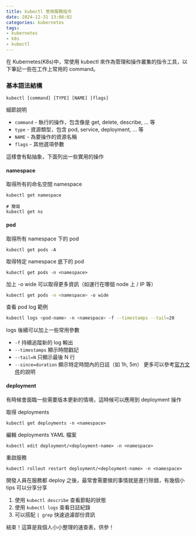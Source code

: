 ```yaml
---
title: kubectl 常用服務指令
date: 2024-12-31 13:08:02
categories: kubernetes
tags:
- kubernetes
- k8s
- kubectl
---
```


在 Kubernetes(K8s)中，常使用 kubectl 來作為管理和操作叢集的指令工具，以下筆記一些在工作上常用的 command。

### 基本語法結構

```bash!
kubectl [command] [TYPE] [NAME] [flags]
```

細節說明

- `command` - 執行的操作，包含像是 get, delete, describe, ... 等
- `type` - 資源類型，包含 pod, service, deployment, ... 等
- `NAME` - 為要操作的資源名稱
- `flags` - 其他選項參數

這樣會有點抽象，下面列出一些實用的操作

#### namespace

取得所有的命名空間 namespace
```bash!
kubectl get namespace

# 簡寫
kubectl get ns
```

#### pod

取得所有 namespace 下的 pod
```bash!
kubectl get pods -A
```

取得特定 namespace 底下的 pod
```bash!
kubectl get pods -n <namespace>
```

加上 -o wide 可以取得更多資訊（如運行在哪個 node 上 / IP 等）
```bash
kubectl get pods -n <namespace> -o wide
```

查看 pod log 範例
```bash
kubectl logs <pod-name> -n <namespace> -f --timestamps --tail=20
```

logs 後續可以加上一些常用參數
- `-f` 持續追蹤新的 log 輸出
- `--timestamps` 顯示時間戳記
- `--tail=N` 只顯示最後 N 行
- `--since=duration` 顯示特定時間內的日誌（如 1h, 5m）
更多可以參考[官方文件](https://kubernetes.io/docs/reference/generated/kubectl/kubectl-commands#logs)的說明

#### deployment

有時候會面臨一些需要版本更新的情境，這時候可以應用到 deployment 操作

取得 deployments
```bash=
kubectl get deployments -n <namespace>
```

編輯 deployments YAML 檔案
```bash=
kubectl edit deployment/<deployment-name> -n <namespace>
```

重啟服務
```bash=
kubectl rollout restart deployment/<deployment-name> -n <namespace>
```

開發人員在服務都 deploy 之後，最常會需要做的事情就是進行除錯，有幾個小 tips 可以分享分享

1. 使用 `kubectl describe` 查看節點的狀態
2. 使用 `kubectl logs` 查看日誌紀錄
3. 可以搭配 `| grep` 快速過濾部份資訊


結束！這算是我個人小小整理的速查表，供參！

